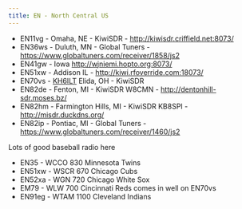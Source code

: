 ```yaml
---
title: EN - North Central US
---
```

* EN11vg - Omaha, NE - KiwiSDR - http://kiwisdr.criffield.net:8073/
* EN36ws - Duluth, MN - Global Tuners - https://www.globaltuners.com/receiver/1858/js2
* EN41gw - Iowa http://wjniemi.hopto.org:8073/
* EN51xw - Addison IL - http://kiwi.rfoverride.com:18073/
* EN70vs - [KH6ILT](http://65.29.112.189:8073/) Elida, OH - KiwiSDR
* EN82de - Fenton, MI - KiwiSDR W8CMN - http://dentonhill-sdr.moses.bz/
* EN82hm - Farmington Hills, MI - KiwiSDR KB8SPI - http://misdr.duckdns.org/
* EN82ip - Pontiac, MI - Global Tuners - https://www.globaltuners.com/receiver/1460/js2

Lots of good baseball radio here

* EN35 - WCCO 830 Minnesota Twins
* EN51xw - WSCR 670 Chicago Cubs 
* EN52xa - WGN 720 Chicago White Sox 
* EM79 - WLW 700 Cincinnati Reds comes in well on EN70vs
* EN91eg - WTAM 1100 Cleveland Indians
